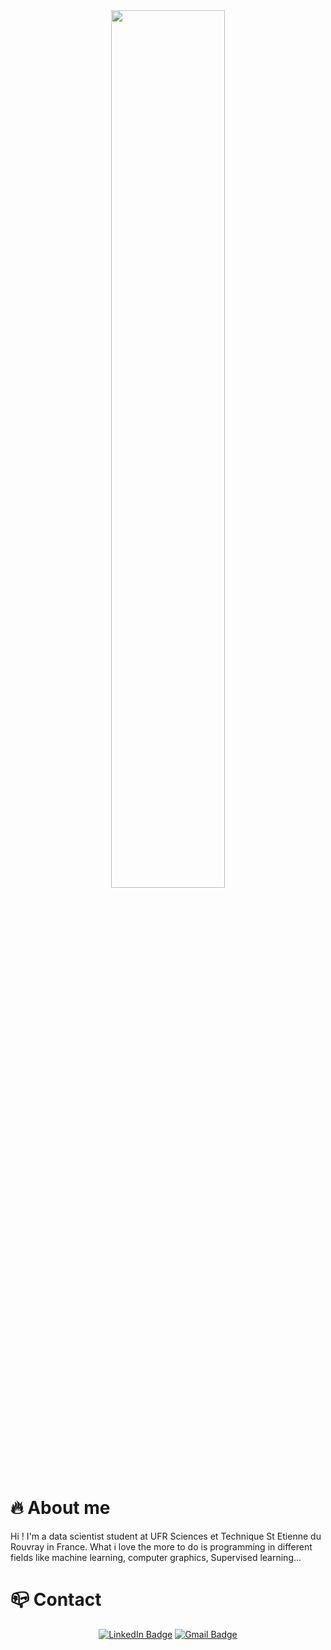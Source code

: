 <div id="header" align="center">
  <img src="https://media.giphy.com/media/h0Cq1ClzO3UpupFPjP/giphy.gif" width="60%"/>
</div>

# 🔥 About me
Hi ! I'm a data scientist student at UFR Sciences et Technique St Etienne du Rouvray in France. What i love the more to do is programming in different fields like machine learning, computer graphics, Supervised learning...

# 📪 Contact
<div id="badges" align="center">
  <a href="https://www.linkedin.com/in/hamon-hugo"><img src="https://img.shields.io/badge/LinkedIn-blue?style=for-the-badge&logo=linkedin&logoColor=white" alt="LinkedIn Badge"/></a>
  <a href="mailto:hugo.hamonhu2@univ-rouen.fr"><img src="https://img.shields.io/badge/Gmail-red?style=for-the-badge&logo=gmail&logoColor=white" alt="Gmail Badge"/></a>
</div>



